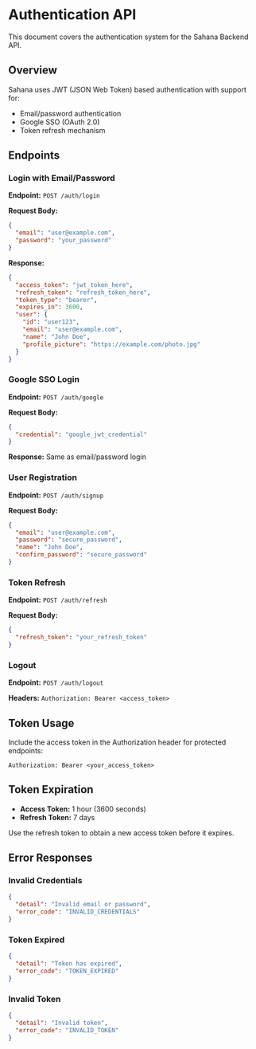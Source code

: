 # Authentication API

This document covers the authentication system for the Sahana Backend API.

## Overview

Sahana uses JWT (JSON Web Token) based authentication with support for:

- Email/password authentication
- Google SSO (OAuth 2.0)
- Token refresh mechanism

## Endpoints

### Login with Email/Password

**Endpoint:** `POST /auth/login`

**Request Body:**

```json
{
  "email": "user@example.com",
  "password": "your_password"
}
```

**Response:**

```json
{
  "access_token": "jwt_token_here",
  "refresh_token": "refresh_token_here",
  "token_type": "bearer",
  "expires_in": 3600,
  "user": {
    "id": "user123",
    "email": "user@example.com",
    "name": "John Doe",
    "profile_picture": "https://example.com/photo.jpg"
  }
}
```

### Google SSO Login

**Endpoint:** `POST /auth/google`

**Request Body:**

```json
{
  "credential": "google_jwt_credential"
}
```

**Response:** Same as email/password login

### User Registration

**Endpoint:** `POST /auth/signup`

**Request Body:**

```json
{
  "email": "user@example.com",
  "password": "secure_password",
  "name": "John Doe",
  "confirm_password": "secure_password"
}
```

### Token Refresh

**Endpoint:** `POST /auth/refresh`

**Request Body:**

```json
{
  "refresh_token": "your_refresh_token"
}
```

### Logout

**Endpoint:** `POST /auth/logout`

**Headers:** `Authorization: Bearer <access_token>`

## Token Usage

Include the access token in the Authorization header for protected endpoints:

```
Authorization: Bearer <your_access_token>
```

## Token Expiration

- **Access Token:** 1 hour (3600 seconds)
- **Refresh Token:** 7 days

Use the refresh token to obtain a new access token before it expires.

## Error Responses

### Invalid Credentials

```json
{
  "detail": "Invalid email or password",
  "error_code": "INVALID_CREDENTIALS"
}
```

### Token Expired

```json
{
  "detail": "Token has expired",
  "error_code": "TOKEN_EXPIRED"
}
```

### Invalid Token

```json
{
  "detail": "Invalid token",
  "error_code": "INVALID_TOKEN"
}
```
